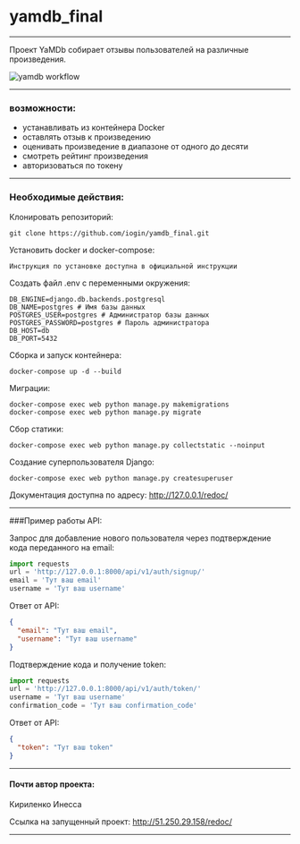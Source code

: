 # yamdb_final
***
Проект YaMDb собирает отзывы пользователей на различные произведения.

![yamdb workflow](https://github.com/kinessa/yamdb_final/workflows/yamdb_workflow/badge.svg)
***
### возможности:
* устанавливать из контейнера Docker
* оставлять отзыв к произведению
* оценивать произведение в диапазоне от одного до десяти 
* смотреть рейтинг произведения
* авторизоваться по токену
*** 
### Необходимые действия:


Клонировать репозиторий:

```
git clone https://github.com/iogin/yamdb_final.git
```

Установить docker и docker-compose:

```
Инструкция по установке доступна в официальной инструкции
```
Создать файл .env с переменными окружения:

```
DB_ENGINE=django.db.backends.postgresql
DB_NAME=postgres # Имя базы данных
POSTGRES_USER=postgres # Администратор базы данных
POSTGRES_PASSWORD=postgres # Пароль администратора
DB_HOST=db
DB_PORT=5432
```
Сборка и запуск контейнера:

```
docker-compose up -d --build
```
Миграции:

```
docker-compose exec web python manage.py makemigrations
docker-compose exec web python manage.py migrate
```

Сбор статики:

```
docker-compose exec web python manage.py collectstatic --noinput
```

Создание суперпользователя Django:

```
docker-compose exec web python manage.py createsuperuser
```



Документация доступна по адресу:
http://127.0.0.1/redoc/
***
###Пример работы API:

Запрос для добавление нового пользователя через подтверждение кода переданного на email:
```python
import requests
url = 'http://127.0.0.1:8000/api/v1/auth/signup/'
email = 'Тут ваш email'
username = 'Тут ваш username'
```
Ответ от API:
```json
{
  "email": "Тут ваш email", 
  "username": "Тут ваш username"
}
```
Подтверждение кода и получение token:
```python
import requests
url = 'http://127.0.0.1:8000/api/v1/auth/token/'
username = 'Тут ваш username'
confirmation_code = 'Тут ваш confirmation_code'
```
Ответ от API:
```json
{
  "token": "Тут ваш token"
}
```
***
#### Почти автор проекта:
Кириленко Инесса

Ссылка на запущенный проект:
http://51.250.29.158/redoc/
***
